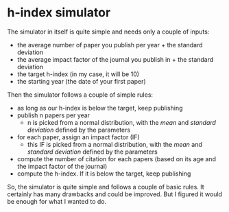 # h-index simulator

The simulator in itself is quite simple and needs only a couple of inputs:

- the average number of paper you publish per year + the standard deviation
- the average impact factor of the journal you publish in + the standard deviation
- the target h-index (in my case, it will be 10)
- the starting year (the date of your first paper)

Then the simulator follows a couple of simple rules:

- as long as our h-index is below the target, keep publishing
- publish n papers per year
	- n is picked from a normal distribution, with the *mean* and *standard deviation* defined by the parameters
- for each paper, assign an impact factor (IF)
	- this IF is picked from a normal distribution, with the *mean* and *standard deviation* defined by the parameters
- compute the number of citation for each papers (based on its age and the impact factor of the journal)
- compute the h-index. If it is below the target, keep publishing

So, the simulator is quite simple and follows a couple of basic rules. It certainly has many drawbacks and could be improved. But I figured it would be enough for what I wanted to do. 